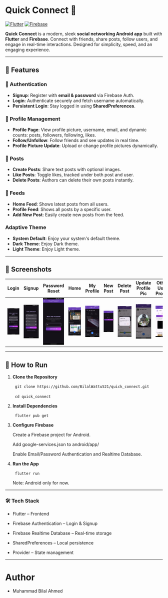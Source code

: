 # Quick Connect 📱

[![Flutter](https://img.shields.io/badge/Flutter-2.10-blue?logo=flutter)](https://flutter.dev/)
[![Firebase](https://img.shields.io/badge/Firebase-FFCA28?logo=firebase&logoColor=black)](https://firebase.google.com/)

**Quick Connect** is a modern, sleek **social networking Android app** built with **Flutter** and **Firebase**. Connect with friends, share posts, follow users, and engage in real-time interactions. Designed for simplicity, speed, and an engaging experience.

---

## 🌟 Features

### 🔑 Authentication
- **Signup**: Register with **email & password** via Firebase Auth.
- **Login**: Authenticate securely and fetch username automatically.
- **Persistent Login**: Stay logged in using **SharedPreferences**.

### 👤 Profile Management
- **Profile Page**: View profile picture, username, email, and dynamic counts: posts, followers, following, likes.
- **Follow/Unfollow**: Follow friends and see updates in real time.
- **Profile Picture Update**: Upload or change profile pictures dynamically.

### 📝 Posts
- **Create Posts**: Share text posts with optional images.
- **Like Posts**: Toggle likes, tracked under both post and user.
- **Delete Posts**: Authors can delete their own posts instantly.

### 📲 Feeds
- **Home Feed**: Shows latest posts from all users.
- **Profile Feed**: Shows all posts by a specific user.
- **Add New Post**: Easily create new posts from the feed.

### Adaptive Theme
- **System Default**: Enjoy your system's default theme.
- **Dark Theme**: Enjoy Dark theme.
- **Light Theme**: Enjoy Light theme.

---

## 📸 Screenshots

| Login | Signup | Password Reset | Home | My Profile | New Post | Delete Post | Update Profile Pic | Other User Profile |
|-------|--------|----------------|------|------------|----------|-------------|--------------------|--------------------|
| ![Login Screen](screenshots/login.jpg) | ![Signup Screen](screenshots/signup.jpg) | ![Password Reset](screenshots/forgot_password.jpg) | ![Home Feed](screenshots/home.jpg) | ![My Profile](screenshots/profile.jpg) | ![Create Post](screenshots/new_post.jpg) | ![Delete Post](screenshots/delete_post.jpg) | ![Update Profile Pic](screenshots/update_profile_pic.jpg) | ![Other User Profile](screenshots/other_user_profile.jpg) |

---

## 🚀 How to Run

1. **Clone the Repository**

        git clone https://github.com/BilalWattu521/quick_connect.git

        cd quick_connect

3. **Install Dependencies**

        flutter pub get

3. **Configure Firebase**

      Create a Firebase project for Android.

      Add google-services.json to android/app/

      Enable Email/Password Authentication and Realtime Database.

4. **Run the App**

        flutter run
   
      Note: Android only for now.
---

### 🛠 Tech Stack
  - Flutter – Frontend

  - Firebase Authentication – Login & Signup

  - Firebase Realtime Database – Real-time storage

  - SharedPreferences – Local persistence

  - Provider – State management
---

# Author
- Muhammad Bilal Ahmed
